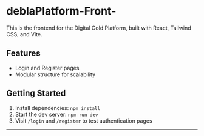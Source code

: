 # deblaPlatform-Front-

This is the frontend for the Digital Gold Platform, built with React, Tailwind CSS, and Vite.

## Features
- Login and Register pages
- Modular structure for scalability

## Getting Started
1. Install dependencies: `npm install`
2. Start the dev server: `npm run dev`
3. Visit `/login` and `/register` to test authentication pages

---

